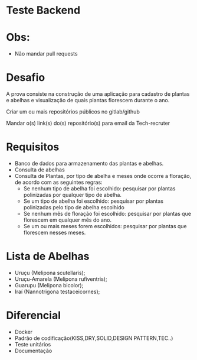 # Teste Backend

# Obs:
- Não mandar pull requests

# Desafio

A prova consiste na construção de uma aplicação para cadastro de plantas e abelhas e visualização de quais plantas florescem durante o ano.

Criar um ou mais repositórios públicos no gitlab/github

Mandar o(s) link(s) do(s) repositório(s) para email da Tech-recruter

# Requisitos
 - Banco de dados para armazenamento das plantas e abelhas.
 - Consulta de abelhas
 - Consulta de Plantas, por tipo de abelha e meses onde ocorre a floração, de acordo com as seguintes regras: 
   - Se nenhum tipo de abelha foi escolhido: pesquisar por plantas polinizadas por qualquer tipo de abelha.
   - Se um tipo de abelha foi escolhido: pesquisar por plantas polinizadas pelo tipo de abelha escolhido
   - Se nenhum mês de floração foi escolhido: pesquisar por plantas que florescem em qualquer mês do ano.
   - Se um ou mais meses forem escolhidos: pesquisar por plantas que florescem nesses meses.

# Lista de Abelhas
 - Uruçu (Melipona scutellaris);
 - Uruçu-Amarela (Melipona rufiventris);
 - Guarupu (Melipona bicolor);
 - Iraí (Nannotrigona testaceicornes);

# Diferencial
- Docker
- Padrão de codificação(KISS,DRY,SOLID,DESIGN PATTERN,TEC..)
- Teste unitários
- Documentação

